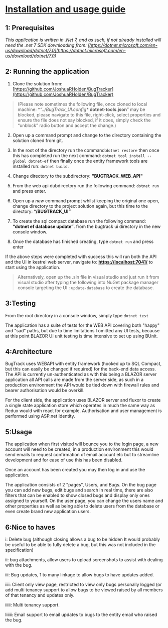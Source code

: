 
<ins>**Installation and usage guide**</ins>
===============

**1: Prerequisites** 
---------------

*This application is written in .Net 7, and as such, if not already installed will need the .net 7 SDK downloading from: [https://dotnet.microsoft.com/en-us/download/dotnet/7.0](https://dotnet.microsoft.com/en-us/download/dotnet/7.0)*

**2: Running the application**
---------------

 1. Clone the solution from: [https://github.com/JoshuaRHolden/BugTracker](https://github.com/JoshuaRHolden/BugTracker)  

> (Please note sometimes the following file, once cloned to local
> machine: **“../BugTrack_UI\.config\**  **dotnet-tools.json**” may be
> blocked, please navigate to this file, right-click, select properties
> and ensure the file does not say blocked, if it does, simply check the
> “unblock” radio button and accept the change.)

 2. Open up a command prompt and change to the directory containing the solution cloned from git.

 3. In the root of the directory run the command:`dotnet restore`  then once this has completed run the next command: `dotnet tool install --global dotnet-ef` then finally once the entity framework tools are installed run:  `dotnet build`.

 4. Change directory to the subdirectory: **"BUGTRACK_WEB_API"**
 
 5. From the web api dubdirectory run the following command: `dotnet run` and press enter.

 6.   Open up a _new_ command prompt whilst keeping the original one open, change directory to the project solution again, but this time to the directory: **“/BUGTRACK_UI”**
 
 7. To create the sql compact database run the following command: **“dotnet ef database update”**. from the bugtrack ui directory in the new console window.
 
 8. Once the database has finished creating, type `dotnet run` and press enter
 
If the above steps were completed with success this will run both the API and the UI in kestrel web server, navigate to: **[https://localhost:7041/](https://localhost:7041/)** to start using the application.

> Alternatively, open up the .sln file in visual studio and just run it from visual studio after typing the following into NuGet package manager console targeting the UI : `update-database` to create the database.

**3:Testing**
---------------

From the root directory in a console window, simply type `dotnet test`

The application has a suite of tests for the WEB API covering both "happy" and "sad" paths, but due to time limitations I omitted any UI tests, because at this point BLAZOR UI unit testing is time intensive to set up using BUnit.

**4:Architecture**
---------------

BugTrack uses WEBAPI with entity framework (hooked up to SQL Compact, but this can easily be changed if required) for the back-end data access.
The API is currently un-authenticated as with this being a BLAZOR server application all API calls are made from the server side, as such in a production environment the API would be tied down with firewall rules and bearer authorisation would be overkill.

For the client side, the application uses BLAZOR server and fluxor to create a single state application store which operates in much the same way as Redux would with react for example.
Authorisation and user management is performed using ASP.net Identity.


**5:Usage**
---------------

The application when first visited will bounce you to the login page, a new account will need to be created, in a production environment this would send emails to request confirmation of email account etc but to streamline development and for ease of use this has been disabled.

Once an account has been created you may then log in and use the application.

The application consists of 2 "pages", Users, and Bugs.
On the bug page you can add new bugs, edit bugs and search in real time, there are also filters that can be enabled to show closed bugs and display only ones assigned to yourself.
On the user page, you can change the users name and other properties as well as being able to delete users from the database or even create brand new application users.


**6:Nice to haves**
---------------
  
i: Delete bug (although closing allows a bug to be hidden It would probably be useful to be able to fully delete a bug, but this was not included in the specification) 

ii: bug attachments, allow users to upload screenshots to assist with dealing with the bug.

iii:  Bug updates, 1 to many linkage to allow bugs to have updates added.

iiii: Client only view page, restricted to view only bugs personally logged (or add multi tenancy support to allow bugs to be viewed raised by all members of that tenancy and updates only.  

iiiii: Multi tenancy support.

Iiiiii: Email support to email updates to bugs to the entity email who raised the bug.
